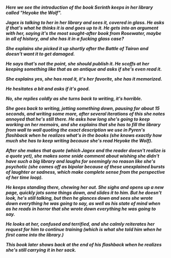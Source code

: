 ***Here we see the introduction of the book Serinth keeps in her library called "Heyoke the Wolf".***

***Jagex is talking to her in her library and sees it, covered in glass.
He asks if that's what he thinks it is and goes up to it.
He gets into an argument with her, saying it's the most sought-after book from Rosewater, maybe in all of history, and she has it in a fucking glass case?***

***She explains she picked it up shortly after the Battle of Tairon and doesn't want it to get damaged.***

***He says that's not the point, she should publish it.
He scoffs at her keeping something like that as an antique and asks if she's even read it.***

***She explains yes, she has read it, it's her favorite, she has it memorized.***

***He hesitates a bit and asks if it's good.***

***No, she replies coldly as she turns back to writing, it's horrible.***

***She goes back to writing, jotting something down, pausing for about 15 seconds, and writing some more, after several iterations of this she notes annoyed that he's still there.
He asks how long she's going to keep working on her memoirs, and she explains that she has to fill the library from wall to wall quoting the exact description we use in Pyren's flashback when he realizes what's in the books (she knows exactly how much she has to keep writing because she's read Heyoke the Wolf).***

***After she makes that quote (which Jagex and the reader doesn't realize is a quote yet), she makes some snide comment about wishing she didn't have such a big library and laughs for seemingly no reason like she's psychotic (she comes off as bipolar because of these unexplained bursts of laughter or sadness, which make complete sense from the perspective of her time loop).***

***He keeps standing there, chewing her out.
She sighs and opens up a new page, quickly jots some things down, and slides it to him.
But he doesn't look, he's still talking, but then he glances down and sees she wrote down everything he was going to say, as well as his state of mind when as he reads in horror that she wrote down everything he was going to say.***

***He looks at her, confused and terrified, and she calmly reiterates her request for him to continue training (which is what she told him when he first came into the library.)***

***This book later shows back at the end of his flashback when he realizes she's still carrying it in her sack.***